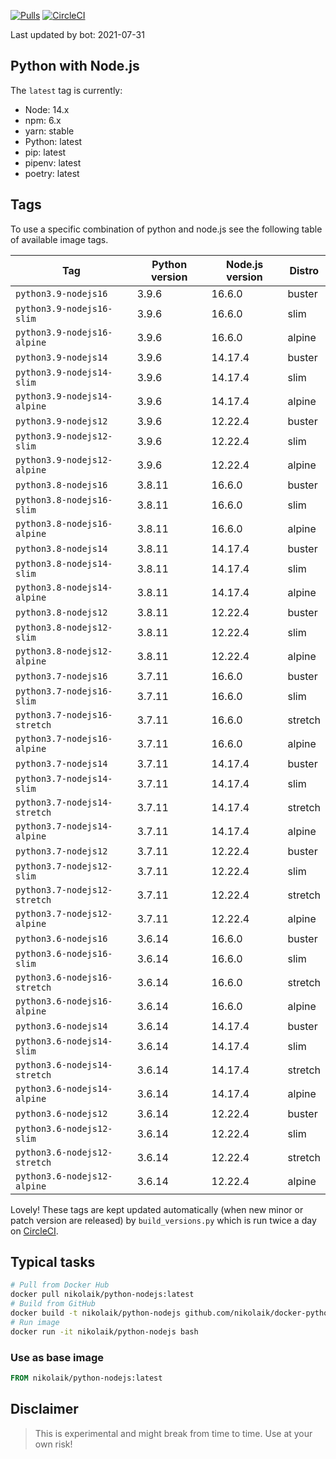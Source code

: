 [![Pulls](https://img.shields.io/docker/pulls/nikolaik/python-nodejs.svg?style=flat-square)](https://hub.docker.com/r/nikolaik/python-nodejs/)
[![CircleCI](https://img.shields.io/circleci/project/github/nikolaik/docker-python-nodejs.svg?style=flat-square)](https://circleci.com/gh/nikolaik/docker-python-nodejs)

Last updated by bot: 2021-07-31

## Python with Node.js
The `latest` tag is currently:

- Node: 14.x
- npm: 6.x
- yarn: stable
- Python: latest
- pip: latest
- pipenv: latest
- poetry: latest

## Tags
To use a specific combination of python and node.js see the following table of available image tags.

Tag | Python version | Node.js version | Distro
--- | --- | --- | ---
`python3.9-nodejs16` | 3.9.6 | 16.6.0 | buster
`python3.9-nodejs16-slim` | 3.9.6 | 16.6.0 | slim
`python3.9-nodejs16-alpine` | 3.9.6 | 16.6.0 | alpine
`python3.9-nodejs14` | 3.9.6 | 14.17.4 | buster
`python3.9-nodejs14-slim` | 3.9.6 | 14.17.4 | slim
`python3.9-nodejs14-alpine` | 3.9.6 | 14.17.4 | alpine
`python3.9-nodejs12` | 3.9.6 | 12.22.4 | buster
`python3.9-nodejs12-slim` | 3.9.6 | 12.22.4 | slim
`python3.9-nodejs12-alpine` | 3.9.6 | 12.22.4 | alpine
`python3.8-nodejs16` | 3.8.11 | 16.6.0 | buster
`python3.8-nodejs16-slim` | 3.8.11 | 16.6.0 | slim
`python3.8-nodejs16-alpine` | 3.8.11 | 16.6.0 | alpine
`python3.8-nodejs14` | 3.8.11 | 14.17.4 | buster
`python3.8-nodejs14-slim` | 3.8.11 | 14.17.4 | slim
`python3.8-nodejs14-alpine` | 3.8.11 | 14.17.4 | alpine
`python3.8-nodejs12` | 3.8.11 | 12.22.4 | buster
`python3.8-nodejs12-slim` | 3.8.11 | 12.22.4 | slim
`python3.8-nodejs12-alpine` | 3.8.11 | 12.22.4 | alpine
`python3.7-nodejs16` | 3.7.11 | 16.6.0 | buster
`python3.7-nodejs16-slim` | 3.7.11 | 16.6.0 | slim
`python3.7-nodejs16-stretch` | 3.7.11 | 16.6.0 | stretch
`python3.7-nodejs16-alpine` | 3.7.11 | 16.6.0 | alpine
`python3.7-nodejs14` | 3.7.11 | 14.17.4 | buster
`python3.7-nodejs14-slim` | 3.7.11 | 14.17.4 | slim
`python3.7-nodejs14-stretch` | 3.7.11 | 14.17.4 | stretch
`python3.7-nodejs14-alpine` | 3.7.11 | 14.17.4 | alpine
`python3.7-nodejs12` | 3.7.11 | 12.22.4 | buster
`python3.7-nodejs12-slim` | 3.7.11 | 12.22.4 | slim
`python3.7-nodejs12-stretch` | 3.7.11 | 12.22.4 | stretch
`python3.7-nodejs12-alpine` | 3.7.11 | 12.22.4 | alpine
`python3.6-nodejs16` | 3.6.14 | 16.6.0 | buster
`python3.6-nodejs16-slim` | 3.6.14 | 16.6.0 | slim
`python3.6-nodejs16-stretch` | 3.6.14 | 16.6.0 | stretch
`python3.6-nodejs16-alpine` | 3.6.14 | 16.6.0 | alpine
`python3.6-nodejs14` | 3.6.14 | 14.17.4 | buster
`python3.6-nodejs14-slim` | 3.6.14 | 14.17.4 | slim
`python3.6-nodejs14-stretch` | 3.6.14 | 14.17.4 | stretch
`python3.6-nodejs14-alpine` | 3.6.14 | 14.17.4 | alpine
`python3.6-nodejs12` | 3.6.14 | 12.22.4 | buster
`python3.6-nodejs12-slim` | 3.6.14 | 12.22.4 | slim
`python3.6-nodejs12-stretch` | 3.6.14 | 12.22.4 | stretch
`python3.6-nodejs12-alpine` | 3.6.14 | 12.22.4 | alpine

Lovely! These tags are kept updated automatically (when new minor or patch version are released) by `build_versions.py` which is run twice a day on [CircleCI](https://circleci.com/gh/nikolaik/docker-python-nodejs).

## Typical tasks
```bash
# Pull from Docker Hub
docker pull nikolaik/python-nodejs:latest
# Build from GitHub
docker build -t nikolaik/python-nodejs github.com/nikolaik/docker-python-nodejs
# Run image
docker run -it nikolaik/python-nodejs bash
```

### Use as base image
```Dockerfile
FROM nikolaik/python-nodejs:latest
```

## Disclaimer
> This is experimental and might break from time to time. Use at your own risk!
